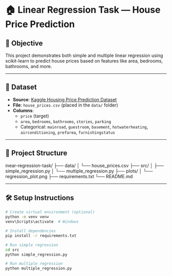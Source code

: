 # 🏠 Linear Regression Task — House Price Prediction

## 📌 Objective
This project demonstrates both simple and multiple linear regression using scikit-learn to predict house prices based on features like area, bedrooms, bathrooms, and more.

---

## 📁 Dataset

- **Source**: [Kaggle Housing Price Prediction Dataset](https://www.kaggle.com/datasets/harishkumardatalab/housing-price-prediction)
- **File**: `house_prices.csv` (placed in the `data/` folder)
- **Columns**:
  - `price` (target)
  - `area`, `bedrooms`, `bathrooms`, `stories`, `parking`
  - Categorical: `mainroad`, `guestroom`, `basement`, `hotwaterheating`, `airconditioning`, `prefarea`, `furnishingstatus`

---

## 🧪 Project Structure
inear-regression-task/ ├── data/ │   └── house_prices.csv ├── src/ │   ├── simple_regression.py │   └── multiple_regression.py ├── plots/ │   └── regression_plot.png ├── requirements.txt └── README.md

---

## 🛠️ Setup Instructions

```bash
# Create virtual environment (optional)
python -m venv venv
venv\Scripts\activate  # Windows

# Install dependencies
pip install -r requirements.txt

# Run simple regression
cd src
python simple_regression.py

# Run multiple regression
python multiple_regression.py




